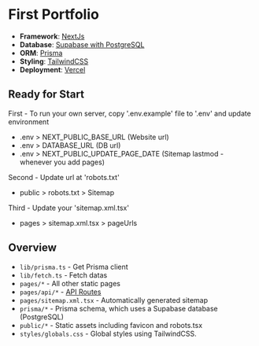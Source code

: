 # First Portfolio

- **Framework**: [NextJs](https://nextjs.org/)
- **Database**: [Supabase with PostgreSQL](https://supabase.com)
- **ORM**: [Prisma](https://prisma.io/)
- **Styling**: [TailwindCSS](https://tailwindcss.com/)
- **Deployment**: [Vercel](https://vercel.com)

## Ready for Start

First - To run your own server, copy '.env.example' file to '.env' and update environment

- .env > NEXT_PUBLIC_BASE_URL (Website url)
- .env > DATABASE_URL (DB url)
- .env > NEXT_PUBLIC_UPDATE_PAGE_DATE (Sitemap lastmod - whenever you add pages)

Second - Update url at 'robots.txt'

- public > robots.txt > Sitemap

Third - Update your 'sitemap.xml.tsx'

- pages > sitemap.xml.tsx > pageUrls

## Overview

- `lib/prisma.ts` - Get Prisma client
- `lib/fetch.ts` - Fetch datas
- `pages/*` - All other static pages
- `pages/api/*` - [API Routes](https://nextjs.org/docs/api-routes/introduction)
- `pages/sitemap.xml.tsx` - Automatically generated sitemap
- `prisma/*` - Prisma schema, which uses a Supabase database (PostgreSQL)
- `public/*` - Static assets including favicon and robots.tsx
- `styles/globals.css` - Global styles using TailwindCSS.
